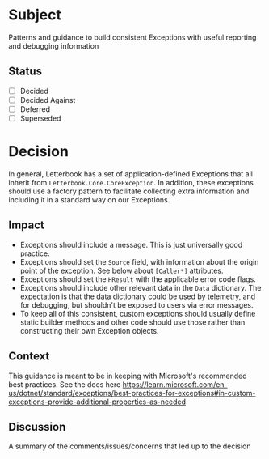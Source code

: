 ﻿# Subject

Patterns and guidance to build consistent Exceptions with useful reporting and debugging information

## Status

- [ ] Decided
- [ ] Decided Against
- [ ] Deferred
- [ ] Superseded

# Decision

In general, Letterbook has a set of application-defined Exceptions that all inherit from `Letterbook.Core.CoreException`. In addition, these exceptions should use a factory pattern to facilitate collecting extra information and including it in a standard way on our Exceptions.

## Impact

* Exceptions should include a message. This is just universally good practice.
* Exceptions should set the `Source` field, with information about the origin point of the exception. See below about `[Caller*]` attributes.
* Exceptions should set the `HResult` with the applicable error code flags.
* Exceptions should include other relevant data in the `Data` dictionary. The expectation is that the data dictionary could be used by telemetry, and for debugging, but shouldn't be exposed to users via error messages.
* To keep all of this consistent, custom exceptions should usually define static builder methods and other code should use those rather than constructing their own Exception objects.

## Context

This guidance is meant to be in keeping with Microsoft's recommended best practices. See the docs here https://learn.microsoft.com/en-us/dotnet/standard/exceptions/best-practices-for-exceptions#in-custom-exceptions-provide-additional-properties-as-needed

## Discussion

A summary of the comments/issues/concerns that led up to the decision